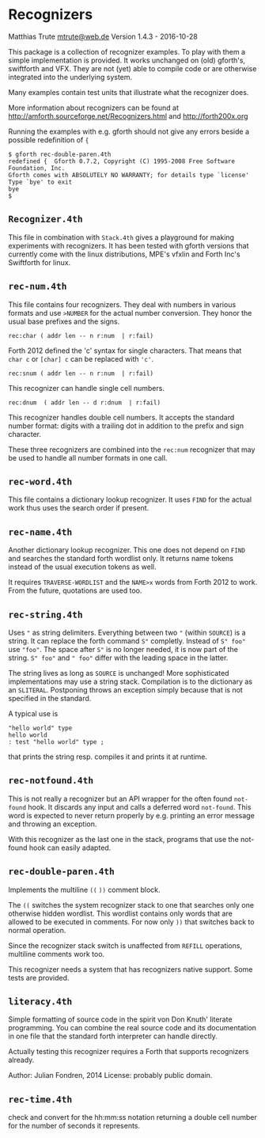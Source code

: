 Recognizers
===========

Matthias Trute <mtrute@web.de>
Version 1.4.3 - 2016-10-28

This package is a collection of recognizer
examples. To play with them a simple implementation
is provided. It works unchanged on (old) gforth's,
swiftforth and VFX. They are not (yet) able to 
compile code or are otherwise integrated into 
the underlying system.

Many examples contain test units that illustrate what
the recognizer does.

More information about recognizers can be found
at http://amforth.sourceforge.net/Recognizers.html
and http://forth200x.org

Running the examples with e.g. gforth should not
give any errors beside a possible redefinition of `{`

    $ gforth rec-double-paren.4th 
    redefined {  Gforth 0.7.2, Copyright (C) 1995-2008 Free Software Foundation, Inc.
    Gforth comes with ABSOLUTELY NO WARRANTY; for details type `license'
    Type `bye' to exit
    bye 
    $

`Recognizer.4th`
----------------

This file in combination with `Stack.4th` gives a
playground for making experiments with recognizers. It
has been tested with gforth versions that currently
come with the linux distributions, MPE's vfxlin
and Forth Inc's Swiftforth for linux.

`rec-num.4th`
--------------

This file contains four recognizers. They deal with
numbers in various formats and use `>NUMBER` for the
actual number conversion. They honor the usual base
prefixes and the signs.

`rec:char ( addr len -- n r:num  | r:fail)`

  Forth 2012 defined the 'c' syntax for single characters.
  That means that `char c` or `[char] c` can be replaced
  with `'c'`.

`rec:snum ( addr len -- n r:num  | r:fail)`

  This recognizer can handle single cell numbers. 

`rec:dnum  ( addr len -- d r:dnum  | r:fail)`

  This recognizer handles double cell numbers. It accepts
  the standard number format: digits with a trailing
  dot in addition to the prefix and sign character.

These three recognizers are combined into the `rec:num`
recognizer that may be used to handle all number formats
in one call.

`rec-word.4th`
--------------

This file contains a dictionary lookup recognizer. It uses
`FIND` for the actual work thus uses the search order if
present.

`rec-name.4th`
----------------

Another dictionary lookup recognizer. This one does not
depend on `FIND` and searches the standard forth wordlist
only. It returns name tokens instead of the usual 
execution tokens as well.

It requires `TRAVERSE-WORDLIST` and the `NAME>x` words
from Forth 2012 to work. From the future, quotations are 
used too.

`rec-string.4th`
----------------

Uses `"` as string delimiters. Everything
between two `"` (within `SOURCE`) is a string. 
It can replace the forth command `S"` completly.
Instead of `S" foo"` use `"foo"`. The space
after `S"` is no longer needed, it is now part 
of the string. `S" foo"` and `" foo"`
differ with the leading space in the latter.

The string lives as long as `SOURCE` is 
unchanged! More sophisticated implementations
may use a string stack. Compilation is to the 
dictionary as an `SLITERAL`. Postponing 
throws an exception simply because that
is not specified in the standard.

A typical use is

    "hello world" type
    hello world
    : test "hello world" type ;

that prints the string resp. compiles it and
prints it at runtime.

`rec-notfound.4th`
------------------

This is not really a recognizer but an API wrapper for
the often found `not-found` hook. It discards any input
and calls a deferred word `not-found`. This word is
expected to never return properly by e.g. printing an
error message and throwing an exception.

With this recognizer as the last one in the stack, programs
that use the not-found hook can easily adapted.

`rec-double-paren.4th`
----------------------

Implements the multiline `((` `))` comment block.

The `((` switches the system recognizer stack to
one that searches only one otherwise hidden wordlist.
This wordlist contains only words that are allowed
to be executed in comments. For now only `))` that
switches back to normal operation.

Since the recognizer stack switch is unaffected from
`REFILL` operations, multiline comments work too.

This recognizer needs a system that has recognizers
native support. Some tests are provided.

`literacy.4th`
--------------

Simple formatting of source code in the
spirit von Don Knuth' literate programming. You can
combine the real source code and its documentation
in one file that the standard forth interpreter
can handle directly.

Actually testing this recognizer requires a Forth that
supports recognizers already.

Author: Julian Fondren, 2014
License: probably public domain.

`rec-time.4th`
--------------

check and convert for the hh:mm:ss notation returning
a double cell number for the number of seconds it
represents.
